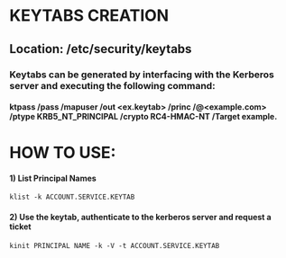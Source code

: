 # KEYTABS CREATION

## Location: /etc/security/keytabs

### Keytabs can be generated by interfacing with the Kerberos server and executing the following command:

#### ktpass /pass <Krb Password> /mapuser <Krb Username> /out <ex.keytab> /princ <username>/<hostname>@<example.com> /ptype KRB5_NT_PRINCIPAL /crypto RC4-HMAC-NT /Target example.

# HOW TO USE:

#### 1) List Principal Names

    klist -k ACCOUNT.SERVICE.KEYTAB 

#### 2) Use the keytab, authenticate to the kerberos server and request a ticket

    kinit PRINCIPAL NAME -k -V -t ACCOUNT.SERVICE.KEYTAB 

